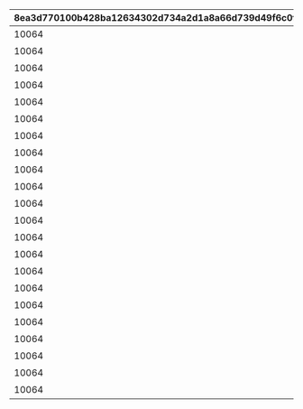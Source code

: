 |8ea3d770100b428ba12634302d734a2d1a8a66d739d49f6c0fa9ba57806311d1|ba624ccd29c1e1ad4ff9fa3cd0fc318136bd00073e665db93a938d873069dee0|3523597e68782b78543a54f14c147e92419fc160f7e14ad4d99c3d60e4e4a252|e9fdc80e7a89651da415a0272212db9fe08246a1dd3706e549a115814a76644b|1f7812eafd79dcdd231ae2d7b5300ff0875ebb564f13e582f311a34d33a872ae|06335e755d651915bba20ac6915913c0dcd091e08897e9ef1a04a6bd93e5732b|d65c39c1ca86277351465203e577d6c2ec4db9046cd3127ade456b07b820819d|
| --- | --- | --- | --- | --- | --- | --- |
|10064|1006401|0|20036104|0|4|開会式|
|10064|1006402|0|20036104|0|3|開会式|
|10064|1006403|0|20036104|1006402|1|徒競走|
|10064|1006404|0|20036104|1006402|4|徒競走|
|10064|1006405|0|20036104|1006402|2|徒競走|
|10064|1006406|0|20036104|1006405|2|騎馬戦|
|10064|1006407|0|20036104|1006405|4|騎馬戦|
|10064|1006408|0|20036106|1006406|3|昼休憩|
|10064|1006409|0|20036106|1006406|4|昼休憩|
|10064|1006410|0|20036106|1006408|3|学術文化出展各種|
|10064|1006411|0|20036106|1006408|4|学術文化出展各種|
|10064|1006412|0|20036106|1006408|1|学術文化出展各種|
|10064|1006413|0|20036108|1006410|4|侍女風給仕喫茶|
|10064|1006414|0|20036108|1006410|3|侍女風給仕喫茶|
|10064|1006415|0|20036113|1006414|3|総合リレー|
|10064|1006416|0|20036113|1006414|4|総合リレー|
|10064|1006417|2003601|0|1006415|1|セレモニーステージ|
|10064|1006418|2003601|0|1006415|4|セレモニーステージ|
|10064|1006419|2003601|0|1006415|2|セレモニーステージ|
|10064|1006420|2003601|0|1006419|3|閉会式|
|10064|1006421|2003601|0|1006419|4|閉会式|
|10064|1006422|2003601|0|1006420|4|コンプリート演出|